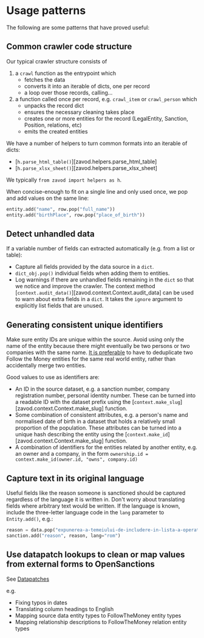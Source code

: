 # Usage patterns

The following are some patterns that have proved useful:

## Common crawler code structure

Our typical crawler structure consists of

1. a `crawl` function as the entrypoint which
    - fetches the data
    - converts it into an iterable of dicts, one per record
    - a loop over those records, calling...
2. a function called once per record, e.g. `crawl_item` or `crawl_person` which
    - unpacks the record dict
    - ensures the necessary cleaning takes place
    - creates one or more entities for the record (LegalEntity, Sanction, Position, relations, etc)
    - emits the created entities

We have a number of helpers to turn common formats into an iterable of dicts:

- [`h.parse_html_table()`][zavod.helpers.parse_html_table]
- [`h.parse_xlsx_sheet()`][zavod.helpers.parse_xlsx_sheet]

We typically `from zavod import helpers as h`.

When concise-enough to fit on a single line and only used once, we pop and add values on the same line:

```python
entity.add("name", row.pop("full_name"))
entity.add("birthPlace", row.pop("place_of_birth"))
```

## Detect unhandled data

If a variable number of fields can extracted automatically (e.g. from a list or table):

* Capture all fields provided by the data source in a `dict`.
* `dict_obj.pop()` individual fields when adding them to entities.
* Log warnings if there are unhandled fields remaining in the `dict` so that we notice and improve the crawler. The context method [`context.audit_data()`][zavod.context.Context.audit_data] can be used to warn about extra fields in a `dict`. It takes the `ignore` argument to explicitly list fields that are unused.

## Generating consistent unique identifiers

Make sure entity IDs are unique within the source. Avoid using only the name of the entity because there might eventually be two persons or two companies with the same name. [It is preferable](https://www.opensanctions.org/docs/identifiers) to have to deduplicate two Follow the Money entities for the same real world entity, rather than accidentally merge two entities. 

Good values to use as identifiers are:

* An ID in the source dataset, e.g. a sanction number, company registration number, personal identity number. These can be turned into a readable ID with the dataset prefix using the [`context.make_slug`][zavod.context.Context.make_slug] function.
* Some combination of consistent attributes, e.g. a person's name and normalised date of birth in a dataset that holds a relatively small proportion of the population. These attributes can be turned into a unique hash describing the entity using the [`context.make_id`][zavod.context.Context.make_slug] function.
* A combination of identifiers for the entities related by another entity, e.g. an 
  owner and a company, in the form `ownership.id = context.make_id(owner.id, "owns", company.id)`

## Capture text in its original language

Useful fields like the reason someone is sanctioned should be captured regardless of the language it is written in. Don't worry about translating fields where arbitrary text would be written. If the language is known, include the three-letter language code in the `lang` parameter to `Entity.add()`, e.g.:

```python
reason = data.pop("expunerea-a-temeiului-de-includere-in-lista-a-operatorului-economic")
sanction.add("reason", reason, lang="rom")
```

## Use datapatch lookups to clean or map values from external forms to OpenSanctions

See [Datapatches](datapatch_lookups.md)

e.g.

- Fixing typos in dates
- Translating column headings to English
- Mapping source data entity types to FollowTheMoney entity types
- Mapping relationship descriptions to FollowTheMoney relation entity types
